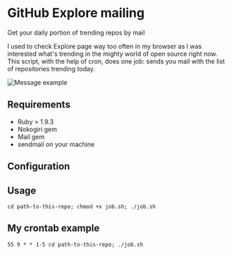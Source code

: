 GitHub Explore mailing
======================

Get your daily portion of trending repos by mail

I used to check Explore page way too often in my browser as I was interested what's trending in the mighty world of open source right now. This script, with the help of cron, does one job: sends you mail with the list of repositories trending today. 

![Message example](http://f.cl.ly/items/441k052F2v1R2B3L1T0r/%D0%A1%D0%BD%D0%B8%D0%BC%D0%BE%D0%BA%20%D1%8D%D0%BA%D1%80%D0%B0%D0%BD%D0%B0%202013-08-05%20%D0%B2%2021.09.04.png)

## Requirements
- Ruby > 1.9.3
- Nokogiri gem
- Mail gem
- sendmail on your machine

## Configuration

## Usage
    cd path-to-this-repo; chmod +x job.sh; ./job.sh 

## My crontab example
    55 9 * * 1-5 cd path-to-this-repo; ./job.sh

